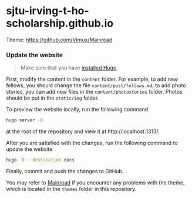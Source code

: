 # sjtu-irving-t-ho-scholarship.github.io

Theme: https://github.com/Vimux/Mainroad

### Update the website

> Make sure that you have [installed Hugo](https://gohugo.io/getting-started/quick-start/#prerequisites).

First, modify the content in the `content` folder. For example, to add new fellows, you should change the file
`content/post/fellows.md`; to add photo stories, you can add new files in the `content/photostories` folder. Photos should be put in the `static/img` folder.

To preview the website locally, run the following command 
```bash
hugo server -D
```
at the root of the repository and view it at http://localhost:1313/.

After you are satisfied with the changes, run the following command to update the website
```bash
hugo -D --destination docs
```

Finally, commit and push the changes to GitHub.

You may refer to [Mainroad](https://github.com/Vimux/Mainroad) if you encounter any problems with the theme, which is located in the `themes` folder in this repository.